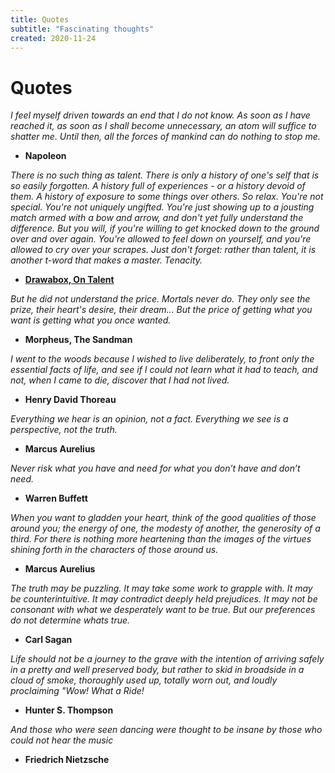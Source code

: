 ```yaml
---
title: Quotes
subtitle: "Fascinating thoughts"
created: 2020-11-24
---
```


# Quotes

*I feel myself driven towards an end that I do not know. As soon as I
have reached it, as soon as I shall become unnecessary, an atom will
suffice to shatter me. Until then, all the forces of mankind can do
nothing to stop me.*

- **Napoleon**

*There is no such thing as talent. There is only a history of one's self
that is so easily forgotten. A history full of experiences - or a
history devoid of them. A history of exposure to some things over
others. So relax. You're not special. You're not uniquely ungifted.
You're just showing up to a jousting match armed with a bow and arrow,
and don't yet fully understand the difference. But you will, if you're
willing to get knocked down to the ground over and over again. You're
allowed to feel down on yourself, and you're allowed to cry over your
scrapes. Just don't forget: rather than talent, it is another t-word
that makes a master. Tenacity.*

- [**Drawabox, On Talent**](https://drawabox.com/article/talent)

*But he did not understand the price. Mortals never do. They only see the
prize, their heart's desire, their dream... But the price of getting
what you want is getting what you once wanted.*

- **Morpheus, The Sandman**

*I went to the woods because I wished to live deliberately, to front only
the essential facts of life, and see if I could not learn what it had to
teach, and not, when I came to die, discover that I had not lived.*

- **Henry David Thoreau**

*Everything we hear is an opinion, not a fact. Everything we see is a
perspective, not the truth.*

- **Marcus Aurelius**

*Never risk what you have and need for what you don’t have and don’t
need.*

- **Warren Buffett**

*When you want to gladden your heart, think of the good qualities of
those around you; the energy of one, the modesty of another, the
generosity of a third. For there is nothing more heartening than the
images of the virtues shining forth in the characters of those around
us.*

- **Marcus Aurelius**

*The truth may be puzzling. It may take some work to grapple with. It may
be counterintuitive. It may contradict deeply held prejudices. It may
not be consonant with what we desperately want to be true. But our
preferences do not determine whats true.*

- **Carl Sagan**

*Life should not be a journey to the grave with the intention of arriving
safely in a pretty and well preserved body, but rather to skid in
broadside in a cloud of smoke, thoroughly used up, totally worn out, and
loudly proclaiming "Wow! What a Ride!*

- **Hunter S. Thompson**

*And those who were seen dancing were thought to be insane by those who
could not hear the music*

- **Friedrich Nietzsche**
